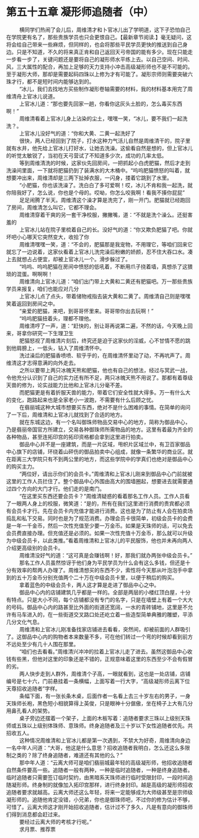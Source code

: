 <h1>第五十五章 凝形师追随者（中）</h1>
<div id="content">&nbsp&nbsp&nbsp&nbsp&nbsp&nbsp&nbsp&nbsp
 横同学们热闹了会儿后，周维清才和卜官冰儿出了学明道，这下子恐怕自己在学院更有名了，那些贵族学员也只会更恨自己。【最新章节阅读.】毫无疑问，这将会给自己带来一些麻烦，但同样的，也会将那些平民学员更快的推送到自己身边。只是不知道，不久的将来真正肯和自己返回天弓帝国的能有多少。现在只能走一步看一步了，关键问题还是要将自己的凝形师水平练上去。以自己空间、时间、风，三大属性的配合，再加上足够的天力支持小冲击高级凝形师也不是不可能的。至于凝形大师，那却是需要起码四珠以上修为才有可能了。凝形宗师则需要突破六珠才行，都不是短时间内能够达到的。
 <br/>&nbsp&nbsp&nbsp&nbsp&nbsp&nbsp&nbsp&nbsp
 “冰儿，我们去找地方买些制作凝形卷轴需要的材料，我的材料基本用完了周维清舟上官冰儿说道。
 <br/>&nbsp&nbsp&nbsp&nbsp&nbsp&nbsp&nbsp&nbsp
 上官冰儿道：“那也要先回家一趟，你看你这灰头土脸的，怎么毒买东西啊！”
 <br/>&nbsp&nbsp&nbsp&nbsp&nbsp&nbsp&nbsp&nbsp
 周维清看着上官冰儿身上沾染的尘土，嘿嘿一笑，“冰儿，要不我们一起洗洗？。
 <br/>&nbsp&nbsp&nbsp&nbsp&nbsp&nbsp&nbsp&nbsp
 上官冰儿没好气的道：“你和大黄、二黄一起洗好了
 <br/>&nbsp&nbsp&nbsp&nbsp&nbsp&nbsp&nbsp&nbsp
 很快，两人已经回到了院子，打水这种力气活儿自然是周维清干的，院子里就有水井，他先给上官冰儿打好水，让她去洗澡。这偷看自然是想的，但上官冰儿的听觉太敏锐了，当初在天弓营试了不知道多少次，成功的几率太低。
 <br/>&nbsp&nbsp&nbsp&nbsp&nbsp&nbsp&nbsp&nbsp
 等到周维清洗的时候，这家伙先回房间，一把抓起小白虎肥猫，然后才走到洗澡间里面，一下就将肥猫扔到了装满水的大木桶中。“呜呜肥猫愤怒的叫着，就想要冲出来，周维清却是三两下扯掉衣服，一闪身，搂着它跳到了水里。
 <br/>&nbsp&nbsp&nbsp&nbsp&nbsp&nbsp&nbsp&nbsp
 “小肥猫，你也该洗澡了。洗白白了多可爱啊！哎，冰儿不肯和我一起洗，就你陪我好了，怎么说，你也是个母的。哎呦，你怎么咬我啊！看我不揍你屁屁”
 <br/>&nbsp&nbsp&nbsp&nbsp&nbsp&nbsp&nbsp&nbsp
 足足闹腾了半天。周维清这个澡才算是洗完了，刚一开门。肥猫就已经跑回了房间，周维清怎么叫它，它都不理会。
 <br/>&nbsp&nbsp&nbsp&nbsp&nbsp&nbsp&nbsp&nbsp
 周维清穿着干爽的另一套干净校服，撇撇嘴，道：“不就是洗个澡么。还挺害羞的
 <br/>&nbsp&nbsp&nbsp&nbsp&nbsp&nbsp&nbsp&nbsp
 上官冰儿站在院子里梳着自己的长。没好气的道：“你又欺负肥猫了吧。你就坏吧小心哪天它突然变大，收拾了你
 <br/>&nbsp&nbsp&nbsp&nbsp&nbsp&nbsp&nbsp&nbsp
 周维清嘿嘿一笑，道：“不会的，肥猫那是我宠物，不用理它，等咱们回来它就忘了一边说着，这家伙看着上官冰儿洗完澡后粉嫩的娇颜，忍不住大吞口水。凑上去就想占占便宜，却被上官冰儿一个。滑步躲过了。
 <br/>&nbsp&nbsp&nbsp&nbsp&nbsp&nbsp&nbsp&nbsp
 “呜呜、呜呜肥猫在房间中愤怒的低吼着，不断用爪子挠着墙，真想杀了这猥琐的混蛋。啊啊啊！
 <br/>&nbsp&nbsp&nbsp&nbsp&nbsp&nbsp&nbsp&nbsp
 周维清向上官冰儿道：“咱们出门带上大黄和二黄还有肥猫吧。万一那些贵族学员来报复，咱们也能应对几分
 <br/>&nbsp&nbsp&nbsp&nbsp&nbsp&nbsp&nbsp&nbsp
 上官冰儿点了点头，带着储物戒指去装大黄和二黄了。周维清自己则是嘿嘿笑着返回到房间之中。
 <br/>&nbsp&nbsp&nbsp&nbsp&nbsp&nbsp&nbsp&nbsp
 “亲爱的肥猫，来吧，到哥哥怀里来。哥哥带你出去玩啊！”
 <br/>&nbsp&nbsp&nbsp&nbsp&nbsp&nbsp&nbsp&nbsp
 “呜呜肥猫扭着头，理都不理他。
 <br/>&nbsp&nbsp&nbsp&nbsp&nbsp&nbsp&nbsp&nbsp
 周维清哼了一声，道：“赶快的，别让哥再说第二遍，不然的话，今天晚上回来，哥拿你研究一下生理卫生
 <br/>&nbsp&nbsp&nbsp&nbsp&nbsp&nbsp&nbsp&nbsp
 肥猫怒视了周维清片刻后，终究还是迫于这家伙的淫威，心不甘情不愿的跳到他肩膀上，一低头，钻入了周维清怀中。
 <br/>&nbsp&nbsp&nbsp&nbsp&nbsp&nbsp&nbsp&nbsp
 洗过澡后的肥猫香喷喷、软乎乎的，在周维清怀里动了动，不再吭声了。周维清这才志得意满的向外走去。
 <br/>&nbsp&nbsp&nbsp&nbsp&nbsp&nbsp&nbsp&nbsp
 之所以要带上两只冰魄天熊和肥猫，他也有自己的想法，经过与冥武一战，令他充分认识到了自己的实力还有所不足，两只冰魄天熊不用说了。那都有着尊级天兽的修为，论实战能力比他和上官冰儿分毫不差。
 <br/>&nbsp&nbsp&nbsp&nbsp&nbsp&nbsp&nbsp&nbsp
 而肥猫更是有着折服天兽的能力，带着它们安全性就大得多。万一有什么大的变化，跑路起来也是全家老小一波跑，不需要有什么后顾之忧。
 <br/>&nbsp&nbsp&nbsp&nbsp&nbsp&nbsp&nbsp&nbsp
 在翡丽城这种大城市想要买东西，绝对不是什么困难的事情。在简单的询问了一下后，周维清和上官冰儿就找到了合适的地方。
 <br/>&nbsp&nbsp&nbsp&nbsp&nbsp&nbsp&nbsp&nbsp
 就在东城这边，有一个名叫御珠师物品交易中心的地方，简称为御品中心，乃是翡丽帝国官方所建立，交易各种御珠师所需物品的地方。这里有着最为齐全的各种物品，甚至连拓印宫的拓印资格都会拿到这里进行拍卖。
 <br/>&nbsp&nbsp&nbsp&nbsp&nbsp&nbsp&nbsp&nbsp
 御品中心并不是一座建筑，而是一片区域，甩帜片区域兰中，有卫百家御品中心旗下的店铺，环绕着山砰伤的御品拍卖中心组成，就像一条繁华的商业区。就在距离三大学院只有不到两公里的地方，而这些学院中的学真们也绝对是御品中心的购买主力。
 <br/>&nbsp&nbsp&nbsp&nbsp&nbsp&nbsp&nbsp&nbsp
 “两位好，请出示你们的会员卡。”周维清和上官冰儿刚来到御品中心门前就被这里的工作人员拦住了。整个御品中心外围由高大的围墙圈起，想要进去就需要通过四个方向的大门才行。他们走的是南门。
 <br/>&nbsp&nbsp&nbsp&nbsp&nbsp&nbsp&nbsp&nbsp
 “在这里买东西还要会员卡？”周维清疑惑的看着那名工作人员。工作人员看了一眼两人身上的校服，微笑道：“是的，所有在我们这里进行消费的贵宾都必须有会员卡才行。先在会员卡内充值才能进行消费。这也是为了防止有人会在拍卖场捣乱和私下交易。同时也是为了规范消费。办理会员卡很简单，初级会员卡的会费是一年一千金币，然后一次性充值至少要一万金币。如果是天珠师的话，可以免去会员费直接办理。但充值还是必须的。如果一次性充值十万金币，那么就可以升级为中级会员卡，以此类推。”看着周维清和上官冰儿的平民服饰，他也并未再向两人介绍更高级别的会员卡。
 <br/>&nbsp&nbsp&nbsp&nbsp&nbsp&nbsp&nbsp&nbsp
 周维清没好气的道：“这可真是会赚钱啊！好，那我们就办两张中级会员卡。”
 <br/>&nbsp&nbsp&nbsp&nbsp&nbsp&nbsp&nbsp&nbsp
 那名工作人员虽然惊讶于他们身为平民学员为什么会有这么多钱，但还是十分有效率的帮两人办理了。周维清想买的东西不少，索性将今天那从叶泡泡手中拿到的五十万金币分别充值两个二十万在中级会员卡里，以便于稍后的购买。
 <br/>&nbsp&nbsp&nbsp&nbsp&nbsp&nbsp&nbsp&nbsp
 拿着蓝色的中级会员卡，两人这才算是走进了御品中心之中。
 <br/>&nbsp&nbsp&nbsp&nbsp&nbsp&nbsp&nbsp&nbsp
 御品中心内的店铺建筑几乎都是一样的。全部是两层的小楼红顶白屋，十分有特点。只是大小不同，每个店铺都没有专门的名字，只是在墙壁上有着一个大大的号码。御品中心内的路甚至比外面的街道还宽阔，一水的青砖铺地，这里是不允许有马车进入的，在一些街道交叉路口处还屹立着一些造型简单典雅的雕塑，平添几分文化气息。
 <br/>&nbsp&nbsp&nbsp&nbsp&nbsp&nbsp&nbsp&nbsp
 周维清和上官冰儿刚准备找家店铺进去看看，突然间，却被前面的人群吸引了。这御品中心内的购物者本来数量不多，可在他们转过一个弯的时候却看到前方不远处至少有几十人围在那里。
 <br/>&nbsp&nbsp&nbsp&nbsp&nbsp&nbsp&nbsp&nbsp
 “咱们也去看看。”周维清兴冲冲的拉着上官冰儿走了进去。虽然这御品中心收钱有些黑，但他对这里的印象还是不错的，正规意味着这里的东西至少不会有假冒的劣。
 <br/>&nbsp&nbsp&nbsp&nbsp&nbsp&nbsp&nbsp&nbsp
 两人快步走到人群外，周维清个子高，一眼就看到，这也是一处店铺，店铺编号是七十六，门前悬挂着一条横幅，上面写着一行大字，“高级凝形师云离下位天尊招收追随者”字样。
 <br/>&nbsp&nbsp&nbsp&nbsp&nbsp&nbsp&nbsp&nbsp
 条幅下面，有一张长条木桌，后面作者一名看上去三十岁左右的男子，一身天珠师长袍，黑色短小相貌算得上英俊，只是眼神十分倨傲，坐在椅子上大有几分用鼻孔看人的架势。
 <br/>&nbsp&nbsp&nbsp&nbsp&nbsp&nbsp&nbsp&nbsp
 桌子旁边还摆着一个架子，上面的木板写着：追随者要求三珠以上级别天珠师或五珠以上级别体珠师、意珠师。终身追随者及三十岁以下女性追随者优先。共招收五人。
 <br/>&nbsp&nbsp&nbsp&nbsp&nbsp&nbsp&nbsp&nbsp
 这种情况周维清和上官冰儿都是第一次遇到，不禁大为好奇，周维清向身边一名中年人问道：“大哥，他这是什么意思？招收追随者我明白，怎么还这么多限制之类的？除了终身追随者，难道还有其他的么？”
 <br/>&nbsp&nbsp&nbsp&nbsp&nbsp&nbsp&nbsp&nbsp
 那中年人道：“云离大师可是咱们翡丽城最年轻的高级凝形师，他招收追随者自然条件要高一些。追随者一般有两种，一种是临时追随者，一种是终身追随者。临时追随者只需要签订临时契约，由黑暗系天珠师进行临时受限封印，一段时间追随凝形师。终身制的就像加入拓印宫那样，进行终身封印。越是高级的凝形师招收追随者要求就越高。云离大师还这么年轻，将来一定能够成为大师级甚至是宗师级凝形师的。追随他肯定没错，小兄弟，你也是御珠师吧，不过你的修为估计不够，可惜了。云离大师这才刚开始招收追随者，估计过不了多久，凡是有意向的御珠师们得到消息都会赶过来。
 <br/>&nbsp&nbsp&nbsp&nbsp&nbsp&nbsp&nbsp&nbsp
 要经过云离大师的考核才行呢。”
 <br/>&nbsp&nbsp&nbsp&nbsp&nbsp&nbsp&nbsp&nbsp
 求月票、推荐票
 <br/>&nbsp&nbsp&nbsp&nbsp&nbsp&nbsp&nbsp&nbsp
 <br/>&nbsp&nbsp&nbsp&nbsp&nbsp&nbsp&nbsp&nbsp
</div>
